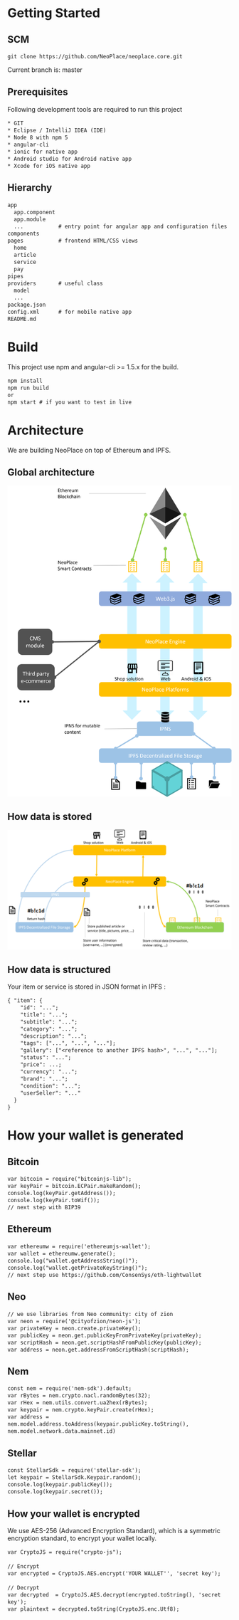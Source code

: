 # Getting Started
## SCM

```
git clone https://github.com/NeoPlace/neoplace.core.git
```
Current branch is: master

## Prerequisites
Following development tools are required to run this project

```
* GIT
* Eclipse / IntelliJ IDEA (IDE)
* Node 8 with npm 5
* angular-cli
* ionic for native app
* Android studio for Android native app
* Xcode for iOS native app
```

## Hierarchy
```
app
  app.component
  app.module
  ...           # entry point for angular app and configuration files
components
pages           # frontend HTML/CSS views
  home
  article
  service
  pay
pipes
providers       # useful class
  model
  ...
package.json
config.xml      # for mobile native app
README.md 
```

# Build

This project use npm and angular-cli >= 1.5.x for the build.
```
npm install
npm run build
or
npm start # if you want to test in live
```

# Architecture
We are building NeoPlace on top of Ethereum and IPFS.
## Global architecture

![alt text](./architecture.png)

## How data is stored

![alt text](./storage.png)

## How data is structured
Your item or service is stored in JSON format in IPFS :
```
{ "item": {
    "id": "...";
    "title": "...";
    "subtitle": "...";
    "category": "...";
    "description": "...";
    "tags": ["...", "...", "..."];
    "gallery": ["<reference to another IPFS hash>", "...", "..."];
    "status": "...";
    "price": ...;
    "currency": "...";
    "brand": "...";
    "condition": "...";
    "userSeller": "..."
  }
}
```

# How your wallet is generated
## Bitcoin
```
var bitcoin = require("bitcoinjs-lib");
var keyPair = bitcoin.ECPair.makeRandom();
console.log(keyPair.getAddress());
console.log(keyPair.toWif());
// next step with BIP39
```

## Ethereum
```
var ethereumw = require('ethereumjs-wallet');
var wallet = ethereumw.generate();
console.log("wallet.getAddressString()");
console.log("wallet.getPrivateKeyString()");
// next step use https://github.com/ConsenSys/eth-lightwallet
```
## Neo
```
// we use libraries from Neo community: city of zion
var neon = require('@cityofzion/neon-js');
var privateKey = neon.create.privateKey();
var publicKey = neon.get.publicKeyFromPrivateKey(privateKey);
var scriptHash = neon.get.scriptHashFromPublicKey(publicKey);
var address = neon.get.addressFromScriptHash(scriptHash);
```
## Nem
```
const nem = require('nem-sdk').default;
var rBytes = nem.crypto.nacl.randomBytes(32);
var rHex = nem.utils.convert.ua2hex(rBytes);
var keypair = nem.crypto.keyPair.create(rHex);
var address = nem.model.address.toAddress(keypair.publicKey.toString(),  nem.model.network.data.mainnet.id)
```

## Stellar
```
const StellarSdk = require('stellar-sdk');
let keypair = StellarSdk.Keypair.random();
console.log(keypair.publicKey());
console.log(keypair.secret());
```

## How your wallet is encrypted
We use AES-256 (Advanced Encryption Standard), which is a symmetric encryption standard, to encrypt your wallet locally.
```
var CryptoJS = require("crypto-js");
 
// Encrypt
var encrypted = CryptoJS.AES.encrypt('YOUR WALLET'', 'secret key');
 
// Decrypt
var decrypted  = CryptoJS.AES.decrypt(encrypted.toString(), 'secret key');
var plaintext = decrypted.toString(CryptoJS.enc.Utf8);
```
